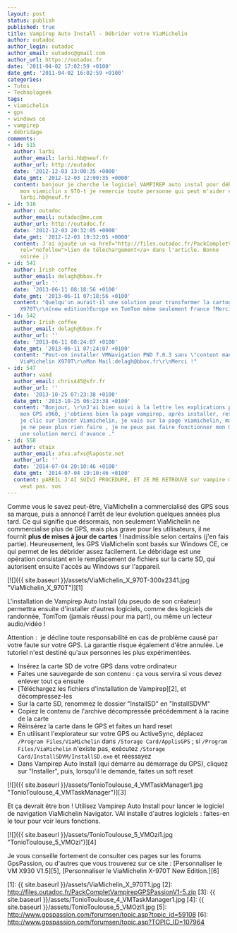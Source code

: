 ```yaml
---
layout: post
status: publish
published: true
title: Vampirep Auto Install - Débrider votre ViaMichelin
author: outadoc
author_login: outadoc
author_email: outadoc@gmail.com
author_url: https://outadoc.fr
date: '2011-04-02 17:02:59 +0100'
date_gmt: '2011-04-02 16:02:59 +0100'
categories:
- Tutos
- Technologeek
tags:
- viamichelin
- gps
- windows ce
- vampirep
- débridage
comments:
- id: 515
  author: larbi
  author_email: larbi.hb@neuf.fr
  author_url: http://outadoc
  date: '2012-12-03 13:00:35 +0000'
  date_gmt: '2012-12-03 12:00:35 +0000'
  content: bonjour je cherche le logiciel VAMPIREP auto instal pour débrider
    mon viamiclin x 970-t je remercie toute personne qui peut m'aider voici mon adress
    larbi.hb@neuf.fr
- id: 516
  author: outadoc
  author_email: outadoc@me.com
  author_url: http://outadoc.fr
  date: '2012-12-03 20:32:05 +0000'
  date_gmt: '2012-12-03 19:32:05 +0000'
  content: J'ai ajouté un <a href="http://files.outadoc.fr/PackCompletVampirepGPSPassionV1-5.zip"
    rel="nofollow">lien de téléchargement</a> dans l'article. Bonne
    soirée ;)
- id: 541
  author: Irish coffee
  author_email: delagh@bbox.fr
  author_url: ''
  date: '2013-06-11 08:18:56 +0100'
  date_gmt: '2013-06-11 07:18:56 +0100'
  content: "Quelqu'un aurait-il une solution pour transformer la cartographie du ViaMichelin
    X970T\r\n(new edition)Europe en TomTom même seulement France ?Merci d'avance."
- id: 542
  author: Irish coffee
  author_email: delagh@bbox.fr
  author_url: ''
  date: '2013-06-11 08:24:07 +0100'
  date_gmt: '2013-06-11 07:24:07 +0100'
  content: "Peut-on installer VMNavigation PND 7.0.3 sans \"content manager\" sur
    ViaMichelin X970T\r\nMon Mail:delagh@bbox.fr\r\nMerci !"
- id: 547
  author: vand
  author_email: chris445@sfr.fr
  author_url: ''
  date: '2013-10-25 07:23:38 +0100'
  date_gmt: '2013-10-25 06:23:38 +0100'
  content: "Bonjour, \r\nJ'ai bien suivi à la lettre les explications pour
    mon GPS x960, j'obtiens bien la page vampirep, après installer, reset,
    je clic sur lancer Viamichelin, je vais sur la page viamichelin, mais après
    je ne peux plus rien faire , je ne peux pas faire fonctionner mon GPS  avec Vampirep.\r\nAvez-vous
    une solution merci d'avance ."
- id: 558
  author: etaix
  author_email: afxs.afxs@laposte.net
  author_url: ''
  date: '2014-07-04 20:10:46 +0100'
  date_gmt: '2014-07-04 19:10:46 +0100'
  content: pAREIL J'AI SUIVI PROCEDURE, ET JE ME RETROUVE sur vampire maislancer viamichelin
    veut pas. sos
---
```

Comme vous le savez peut-être, ViaMichelin a commercialisé des GPS sous sa marque, puis a annoncé l'arrêt de leur évolution quelques années plus tard. Ce qui signifie que désormais, non seulement ViaMichelin ne commercialise plus de GPS, mais plus grave pour les utilisateurs, il ne fournit **plus de mises à jour de cartes** ! Inadmissible selon certains (j'en fais partie). Heureusement, les GPS ViaMichelin sont basés sur Windows CE, ce qui permet de les débrider assez facilement. Le débridage est une opération consistant en le remplacement de fichiers sur la carte SD, qui autorisent ensuite l'accès au Windows sur l'appareil.

[![]({{ site.baseurl }}/assets/ViaMichelin_X_970T-300x2341.jpg "ViaMichelin_X_970T")][1]

L'installation de Vampirep Auto Install (du pseudo de son créateur) permettra ensuite d'installer d'autres logiciels, comme des logiciels de randonnée, TomTom (jamais réussi pour ma part), ou même un lecteur audio/vidéo !

Attention :  je décline toute responsabilité en cas de problème causé par votre faute sur votre GPS. La garantie risque également d'être annulée. Le tutoriel n'est destiné qu'aux personnes les plus expérimentées.

-   Insérez la carte SD de votre GPS dans votre ordinateur
-   Faites une sauvegarde de son contenu : ça vous servira si vous devez enlever tout ça ensuite
-   [Téléchargez les fichiers d'installation de Vampirep][2], et décompressez-les
-   Sur la carte SD, renommez le dossier "InstallSD" en "InstallSDVM"
-   Copiez le contenu de l'archive décompressée précédemment à la racine de la carte
-   Réinsérez la carte dans le GPS et faites un hard reset
-   En utilisant l'explorateur sur votre GPS ou ActiveSync, déplacez `/Program Files/ViaMichelin` dans `/Storage Card/ApplisGPS` ; si `/Program Files/ViaMichelin` n'existe pas, exécutez `/Storage Card/InstallSDVM/InstallSD.exe` et réessayez
-   Dans Vampirep Auto Install (qui démarre au démarrage du GPS), cliquez sur "Installer", puis, lorsqu'il le demande, faites un soft reset

[![]({{ site.baseurl }}/assets/TonioToulouse_4_VMTaskManager1.jpg "TonioToulouse_4_VMTaskManager")][3]

Et ça devrait être bon ! Utilisez Vampirep Auto Install pour lancer le logiciel de navigation ViaMichelin Navigator. VAI installe d'autres logiciels : faites-en le tour pour voir leurs fonctions.

[![]({{ site.baseurl }}/assets/TonioToulouse_5_VMOzi1.jpg "TonioToulouse_5_VMOzi")][4]

Je vous conseille fortement de consulter ces pages sur les forums GpsPassion, ou d'autres que vous trouverez sur ce site : [Personnaliser le VM X930 V1.5][5], [Personnaliser le ViaMichelin X-970T New Edition.][6]

[1]: {{ site.baseurl }}/assets/ViaMichelin_X_970T1.jpg
[2]: http://files.outadoc.fr/PackCompletVampirepGPSPassionV1-5.zip
[3]: {{ site.baseurl }}/assets/TonioToulouse_4_VMTaskManager1.jpg
[4]: {{ site.baseurl }}/assets/TonioToulouse_5_VMOzi1.jpg
[5]: http://www.gpspassion.com/forumsen/topic.asp?topic_id=59108
[6]: http://www.gpspassion.com/forumsen/topic.asp?TOPIC_ID=107964
